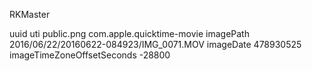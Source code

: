 RKMaster

uuid
uti
  public.png
  com.apple.quicktime-movie
imagePath
  2016/06/22/20160622-084923/IMG_0071.MOV
imageDate
  478930525
imageTimeZoneOffsetSeconds
  -28800
